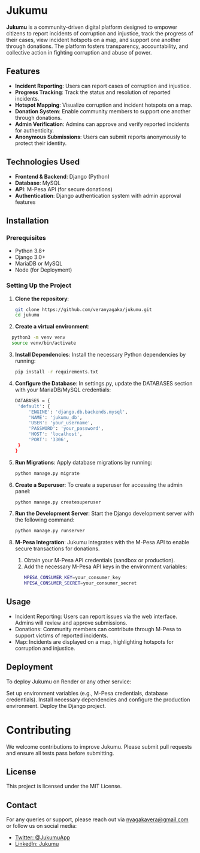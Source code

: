 # Jukumu

**Jukumu** is a community-driven digital platform designed to empower citizens to report incidents of corruption and injustice, track the progress of their cases, view incident hotspots on a map, and support one another through donations. The platform fosters transparency, accountability, and collective action in fighting corruption and abuse of power.

## Features
- **Incident Reporting**: Users can report cases of corruption and injustice.
- **Progress Tracking**: Track the status and resolution of reported incidents.
- **Hotspot Mapping**: Visualize corruption and incident hotspots on a map.
- **Donation System**: Enable community members to support one another through donations.
- **Admin Verification**: Admins can approve and verify reported incidents for authenticity.
- **Anonymous Submissions**: Users can submit reports anonymously to protect their identity.

## Technologies Used
- **Frontend & Backend**: Django (Python)
- **Database**: MySQL
- **API**: M-Pesa API (for secure donations)
- **Authentication**: Django authentication system with admin approval features

## Installation

### Prerequisites
- Python 3.8+
- Django 3.0+
- MariaDB or MySQL
- Node (for Deployment)

### Setting Up the Project

1. **Clone the repository**:
   ```bash
   git clone https://github.com/veranyagaka/jukumu.git
   cd jukumu
2. **Create a virtual environment**:
  ```bash
    python3 -m venv venv
    source venv/bin/activate
   ```
3. **Install Dependencies**:
   Install the necessary Python dependencies by running:
   ```bash
   pip install -r requirements.txt
   ```
4. **Configure the Database**:
   In settings.py, update the DATABASES section with your MariaDB/MySQL credentials:
   ```bash
   DATABASES = {
    'default': {
        'ENGINE': 'django.db.backends.mysql',
        'NAME': 'jukumu_db',
        'USER': 'your_username',
        'PASSWORD': 'your_password',
        'HOST': 'localhost',
        'PORT': '3306',
    }
   }
   ```
5. **Run Migrations**:
   Apply database migrations by running:
   ```bash
   python manage.py migrate
   ```
6. **Create a Superuser**:
   To create a superuser for accessing the admin panel:
   ```bash
   python manage.py createsuperuser
   ```
6. **Run the Development Server**:
   Start the Django development server with the following command:
   ```bash
   python manage.py runserver
   ```
7. **M-Pesa Integration**:
   Jukumu integrates with the M-Pesa API to enable secure transactions for donations.
   
   1. Obtain your M-Pesa API credentials (sandbox or production).
   2. Add the necessary M-Pesa API keys in the environment variables:
      ```bash
      MPESA_CONSUMER_KEY=your_consumer_key
      MPESA_CONSUMER_SECRET=your_consumer_secret
      ```
## Usage
- Incident Reporting: Users can report issues via the web interface. Admins will review and approve submissions.
- Donations: Community members can contribute through M-Pesa to support victims of reported incidents.
- Map: Incidents are displayed on a map, highlighting hotspots for corruption and injustice.

## Deployment
To deploy Jukumu on Render or any other service:

Set up environment variables (e.g., M-Pesa credentials, database credentials).
Install necessary dependencies and configure the production environment.
Deploy the Django project.

# Contributing
We welcome contributions to improve Jukumu. Please submit pull requests and ensure all tests pass before submitting.

## License
This project is licensed under the MIT License.

## Contact
For any queries or support, please reach out via [nyagakavera@gmail.com](mailto:nyagakavera@gmail.com) or follow us on social media:

- [Twitter: @JukumuApp](https://twitter.com/veranyagaka)
- [LinkedIn: Jukumu](https://www.linkedin.com/in/veranyagaka)

   


